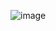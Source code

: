 ![image](https://github.com/MagyoDev/MatrizCompleta.java/assets/135189804/71037916-7417-4e6e-adce-0c6d93634cd5)
